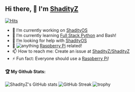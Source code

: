 ## Hi there, 👋 I'm [ShadityZ](https://github.com/ShadityZ)
[![Hits](https://hits.seeyoufarm.com/api/count/incr/badge.svg?url=https%3A%2F%2Fgithub.com%2FShadityZ%2FShadityZ&count_bg=%2379C83D&title_bg=%23555555&icon=&icon_color=%23E7E7E7&title=Hits%3A+&edge_flat=false)](https://hits.seeyoufarm.com)

- 🔭 I’m currently working on [ShadityOS](https://github.com/ShadityOS)
- 🌱 I’m currently learning [Full Stack Python](https://www.fullstackpython.com/) and Bash!
- 🤔 I’m looking for help with [ShadityOS](https://github.com/ShadityOS)
- 💬  ![**anything**](https://img.shields.io/badge/Ask%20me-anything-1abc9c.svg) [Raspberry Pi](https://raspberrypi.org) related!
- 📫 How to reach me: Create an issue at [ShadityZ/ShadityZ](https://github.com/ShadityZ/ShadityZ)
- ⚡ Fun fact: Everyone should use a [Raspberry Pi](https://raspberrypi.org)!


#### 🏆 My Github Stats:
![ShadityZ's GitHub stats](https://github-readme-stats.vercel.app/api?username=ShadityZ&show_icons=true&theme=dracula)
![GitHub Streak](http://github-readme-streak-stats.herokuapp.com?user=ShadityZ&theme=dracula&date_format=M%20j%5B%2C%20Y%5D)
![trophy](https://github-profile-trophy.vercel.app/?username=ShadityZ&theme=dracula)
